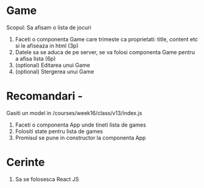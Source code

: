 # Game 
Scopul: Sa afisam o lista de jocuri 

1. Faceti o componenta Game care trimeste ca proprietati: title, content etc si le afiseaza in html (3p)
2. Datele sa se aduca de pe server, se va folosi componenta Game pentru a afisa lista (6p)
3. (optional) Editarea unui Game
4. (optional) Stergerea unui Game

# Recomandari - 
Gasiti un model in /courses/week16/class/v13/index.js

1. Faceti o componenta App unde tineti lista de games
2. Folositi state pentru lista de games
3. Promisul se pune in constructor la componenta App
# Cerinte
1. Sa se folosesca React JS